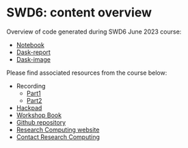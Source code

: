 # SWD6: content overview

Overview of code generated during SWD6 June 2023 course:

- [Notebook](swd6_2023.ipynb)
- [Dask-report](dask-report.html)
- [Dask-image](mydask.png)

Please find associated resources from the course below:

- Recording
  - [Part1](https://leeds365.sharepoint.com/:v:/s/TEAM-ResearchSoftwareEngineering/EQ9i2wvAxnRHnlELGWVduXEBvFd0yYky2vtrm2OaE4U0NA)
  - [Part2](https://leeds365.sharepoint.com/:v:/s/TEAM-ResearchSoftwareEngineering/EUgsNhOQ19tGu8OiO4IFQOUBwBYyK_e3NSpRPLb9BWBdTg)
- [Hackpad](https://hackmd.io/@research-computing-leeds/2023-06-swd6)
- [Workshop Book](https://arctraining.github.io/swd6_hpp/)
- [Github repository](https://github.com/ARCTraining/swd6_hpp)
- [Research Computing website](https://arc.leeds.ac.uk/)
- [Contact Research Computing](https://bit.ly/arc-help)
